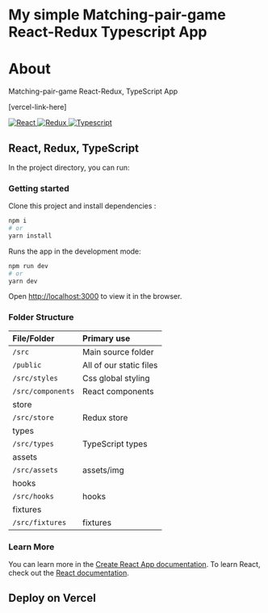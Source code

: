 # My simple Matching-pair-game React-Redux Typescript App

# About

Matching-pair-game React-Redux, TypeScript App

[vercel-link-here]

<a href="https://github.com/topics/react">
  <img src="https://img.shields.io/badge/React-<blue>" alt="React">
</a>
<a href="https://github.com/topics/redux">
  <img src="https://img.shields.io/badge/Redux-<blue>" alt="Redux">
</a>
<a href="https://github.com/topics/typescript">
  <img src="https://img.shields.io/badge/Typescript-<blue>" alt="Typescript">
</a>

## React, Redux, TypeScript

In the project directory, you can run:

### Getting started

Clone this project and install dependencies :

```bash
npm i
# or
yarn install
```
Runs the app in the development mode:

```bash
npm run dev
# or
yarn dev
```

Open [http://localhost:3000](http://localhost:3000) to view it in the browser.

### Folder Structure

| File/Folder  	   									| Primary use    																								|
| :-------------------------------- | :------------------------------------------------------------ |
| `/src`				          					| Main source folder  			    		|
| `/public`          			 					| All of our static files 						 																  |
| `/src/styles`			         				| Css global styling 																						|
| `/src/components`       					| React components    																					|
store 						 																  |
| `/src/store`			           			| Redux store																  |
types 						 																  |
| `/src/types`			           			| TypeScript types																  |
assets 						 																  |
| `/src/assets`			           			| assets/img																  |
hooks 						 																  |
| `/src/hooks`			           			| hooks															  |
fixtures 						 																  |
| `/src/fixtures`			           			| fixtures															  |

### Learn More

You can learn more in the [Create React App documentation](https://facebook.github.io/create-react-app/docs/getting-started).
To learn React, check out the [React documentation](https://reactjs.org/).

## Deploy on Vercel